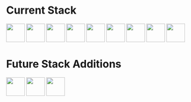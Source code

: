 # Current Stack
<div>
  <img src="https://upload.wikimedia.org/wikipedia/commons/d/d9/Node.js_logo.svg" height="50px" />
  <img src="https://upload.wikimedia.org/wikipedia/commons/6/64/Expressjs.png" height="50px" />
  <img src="https://upload.wikimedia.org/wikipedia/commons/a/a7/React-icon.svg" height="50px" />
  <img src="https://upload.wikimedia.org/wikipedia/commons/6/6a/JavaScript-logo.png" height="50px" />
  <img src="https://upload.wikimedia.org/wikipedia/commons/6/61/HTML5_logo_and_wordmark.svg" height="50px" />
  <img src="https://upload.wikimedia.org/wikipedia/commons/d/d5/CSS3_logo_and_wordmark.svg" height="50px" />
  <img src="https://upload.wikimedia.org/wikipedia/commons/9/95/Tailwind_CSS_logo.svg" height="50px" />
  <img src="https://upload.wikimedia.org/wikipedia/commons/2/29/Postgresql_elephant.svg" height="50px" />
  <img src="https://upload.wikimedia.org/wikipedia/commons/9/93/MongoDB_Logo.svg" height="50px" />
</div>

# Future Stack Additions
<div>
  <img src="https://upload.wikimedia.org/wikipedia/commons/8/8e/Nextjs-logo.svg" height="50px" />
  <img src="https://upload.wikimedia.org/wikipedia/commons/4/4c/Typescript_logo_2020.svg" height="50px" />
  <img src="https://upload.wikimedia.org/wikipedia/commons/9/98/Solidity_logo.svg" height="50px" />
</div>
